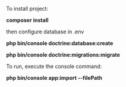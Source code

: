 To install project:

**composer install**

then configure database in .env

**php bin/console doctrine:database:create**

**php bin/console doctrine:migrations:migrate**


To run, execute the console command:

**php bin/console app:import --filePath <path-to-your-csv-file>**